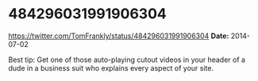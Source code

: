 # 484296031991906304
https://twitter.com/TomFrankly/status/484296031991906304
**Date:** 2014-07-02

Best tip: Get one of those auto-playing cutout videos in your header of a dude in a business suit who explains every aspect of your site.
